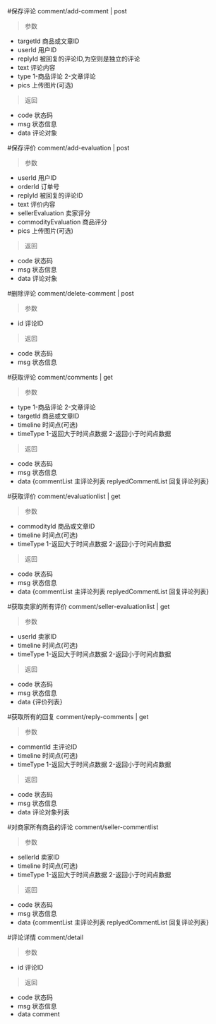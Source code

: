 #保存评论
comment/add-comment | post
> 参数  
* targetId 商品或文章ID
* userId 用户ID
* replyId 被回复的评论ID,为空则是独立的评论
* text 评论内容
* type 1-商品评论 2-文章评论
* pics 上传图片(可选)

> 返回  
* code 状态码
* msg 状态信息
* data 评论对象

#保存评价
comment/add-evaluation | post
> 参数
* userId 用户ID
* orderId 订单号
* replyId 被回复的评论ID
* text 评价内容
* sellerEvaluation 卖家评分
* commodityEvaluation  商品评分
* pics 上传图片(可选)

> 返回  
* code 状态码
* msg 状态信息
* data 评论对象


#删除评论
comment/delete-comment | post
> 参数  
* id 评论ID

> 返回  
* code 状态码
* msg 状态信息


#获取评论
comment/comments | get
> 参数  
* type 1-商品评论 2-文章评论
* targetId 商品或文章ID
* timeline 时间点(可选)
* timeType 1-返回大于时间点数据 2-返回小于时间点数据

> 返回  
* code 状态码
* msg 状态信息
* data {commentList 主评论列表  replyedCommentList 回复评论列表}

#获取评价
comment/evaluationlist | get
> 参数  
* commodityId 商品或文章ID
* timeline 时间点(可选)
* timeType 1-返回大于时间点数据 2-返回小于时间点数据

> 返回  
* code 状态码
* msg 状态信息
* data {commentList 主评论列表  replyedCommentList 回复评论列表}

#获取卖家的所有评价
comment/seller-evaluationlist | get
> 参数  
* userId 卖家ID
* timeline 时间点(可选)
* timeType 1-返回大于时间点数据 2-返回小于时间点数据

> 返回  
* code 状态码
* msg 状态信息
* data {评价列表}


#获取所有的回复
comment/reply-comments | get
> 参数  
* commentId 主评论ID
* timeline 时间点(可选)
* timeType 1-返回大于时间点数据 2-返回小于时间点数据

> 返回  
* code 状态码
* msg 状态信息
* data 评论对象列表

#对商家所有商品的评论
comment/seller-commentlist
> 参数  
* sellerId 卖家ID
* timeline 时间点(可选)
* timeType 1-返回大于时间点数据 2-返回小于时间点数据

> 返回  
* code 状态码
* msg 状态信息
* data {commentList 主评论列表  replyedCommentList 回复评论列表}

#评论详情
comment/detail
> 参数  
* id 评论ID

> 返回  
* code 状态码
* msg 状态信息
* data comment
